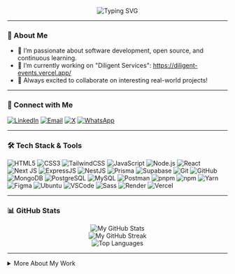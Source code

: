 <!--
**solonkonora/solonkonora** is a ✨ _special_ ✨ repository because its `README.md` (this file) appears on your GitHub profile.

Here are some ideas to get you started:

- 🔭 I’m currently working on ...
- 🌱 I’m currently learning ...
- 👯 I’m looking to collaborate on ...
- 🤔 I’m looking for help with ...
-->


<!-- GitHub Profile README for solonkonora -->

<p align="center">
  <img src="https://readme-typing-svg.demolab.com?font=Fira+Code&size=25&pause=1000&color=0078FF&width=435&lines=Hi+there!+I'm+Nkwada+Nora;A+Fullstack+Developer" alt="Typing SVG" />
</p>

---

### 👋 About Me

- 🌱 I’m passionate about software development, open source, and continuous learning.
- 🔭 I’m currently working on "Diligent Services": https://diligent-events.vercel.app/
- 🚀 Always excited to collaborate on interesting real-world projects!

---

### 🤝 Connect with Me

[![LinkedIn](https://img.shields.io/badge/LinkedIn-blue?style=flat-square&logo=linkedin&logoColor=white)](https://www.linkedin.com/in/your-linkedin/)
[![Email](https://img.shields.io/badge/email-%23D14836.svg?style=flat-square&logo=gmail&logoColor=white)](mailto:nkwadanora@gmail.com)
[![X](https://img.shields.io/badge/X-%2318171A.svg?style=flat-square&logo=x&logoColor=white)](https://x.com/SolonkoNora)
[![WhatsApp](https://img.shields.io/badge/WhatsApp-%2325D366.svg?style=flat-square&logo=whatsapp&logoColor=white)](https://wa.me/652161749)

---

### 🛠️ Tech Stack & Tools

![HTML5](https://img.shields.io/badge/html5-%23E34F26.svg?style=flat-square&logo=html5&logoColor=white)
![CSS3](https://img.shields.io/badge/css3-%231572B6.svg?style=flat-square&logo=css3&logoColor=white)
![TailwindCSS](https://img.shields.io/badge/tailwindcss-%2338B2AC.svg?style=flat-square&logo=tailwind-css&logoColor=white)
![JavaScript](https://img.shields.io/badge/javascript-%23F7DF1E.svg?style=flat-square&logo=javascript&logoColor=black)
![Node.js](https://img.shields.io/badge/node.js-%23339933.svg?style=flat-square&logo=node.js&logoColor=white)
![React](https://img.shields.io/badge/react-%2320232a.svg?style=flat-square&logo=react&logoColor=%2361DAFB)
![Next JS](https://img.shields.io/badge/NextJS-%23000000.svg?style=flat-square&logo=next.js&logoColor=white)
![ExpressJS](https://img.shields.io/badge/express.js-%23404d59.svg?style=flat-square&logo=express&logoColor=white)
![NestJS](https://img.shields.io/badge/nestjs-%23E0234E.svg?style=flat-square&logo=nestjs&logoColor=white)
![Prisma](https://img.shields.io/badge/prisma-%232D3748.svg?style=flat-square&logo=prisma&logoColor=white)
![Supabase](https://img.shields.io/badge/supabase-%2300E682.svg?style=flat-square&logo=supabase&logoColor=white)
![Git](https://img.shields.io/badge/git-%23F05032.svg?style=flat-square&logo=git&logoColor=white)
![GitHub](https://img.shields.io/badge/github-%23121011.svg?style=flat-square&logo=github&logoColor=white)
![MongoDB](https://img.shields.io/badge/mongodb-%2347A248.svg?style=flat-square&logo=mongodb&logoColor=white)
![PostgreSQL](https://img.shields.io/badge/postgresql-%23336791.svg?style=flat-square&logo=postgresql&logoColor=white)
![MySQL](https://img.shields.io/badge/mysql-%234479A1.svg?style=flat-square&logo=mysql&logoColor=white)
![Postman](https://img.shields.io/badge/postman-%23FF6C37.svg?style=flat-square&logo=postman&logoColor=white)
![pnpm](https://img.shields.io/badge/pnpm-%23F69220.svg?style=flat-square&logo=pnpm&logoColor=white)
![npm](https://img.shields.io/badge/npm-%23CB3837.svg?style=flat-square&logo=npm&logoColor=white)
![Yarn](https://img.shields.io/badge/yarn-%232C8EBB.svg?style=flat-square&logo=yarn&logoColor=white)
![Figma](https://img.shields.io/badge/figma-%23F24E1E.svg?style=flat-square&logo=figma&logoColor=white)
![Ubuntu](https://img.shields.io/badge/ubuntu-%23E95420.svg?style=flat-square&logo=ubuntu&logoColor=white)
![VSCode](https://img.shields.io/badge/VS%20Code-%23007ACC.svg?style=flat-square&logo=visual-studio-code&logoColor=white)
![Sass](https://img.shields.io/badge/sass-%23CC6699.svg?style=flat-square&logo=sass&logoColor=white)
![Render](https://img.shields.io/badge/render-%2300C7B7.svg?style=flat-square&logo=render&logoColor=white)
![Vercel](https://img.shields.io/badge/vercel-%23000000.svg?style=flat-square&logo=vercel&logoColor=white)

---
### 📊 GitHub Stats
<div align="center">
   <p align="center">
     <img src="https://github-readme-stats.vercel.app/api?username=solonkonora&show_icons=true&theme=github_dark&hide_border=false" alt="My GitHub Stats" /><br>
     <img src="https://github-readme-streak-stats.herokuapp.com?user=solonkonora&theme=github-dark&hide_border=false" alt="My GitHub Streak" /><br>
     <img src="https://github-readme-stats.vercel.app/api/top-langs/?username=solonkonora&layout=compact&theme=github_dark&hide_border=false" alt="Top Languages" />
   </p>
</div>

---

<details>
<summary>More About My Work</summary>

- 📈 I love tracking my learning journey and project progress.
- 🏅 I enjoy participating in hackathons and open-source events.

</details>

<!--
⭐️ From [solonkonora](https://github.com/solonkonora)
-->

